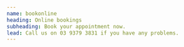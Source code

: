 ```yaml
---
name: bookonline
heading: Online bookings
subheading: Book your appointment now. 
lead: Call us on 03 9379 3831 if you have any problems.
---
```

